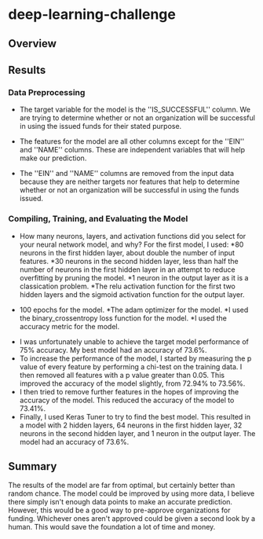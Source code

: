 # deep-learning-challenge
## Overview

## Results

### Data Preprocessing

- The target variable for the model is the ''IS_SUCCESSFUL'' column. We are trying to determine whether or not
an organization will be successful in using the issued funds for their stated purpose. 

- The features for the model are all other columns except for the ''EIN'' and ''NAME'' columns. These are independent variables that will help make our prediction. 

- The ''EIN'' and ''NAME'' columns are removed from the input data because they are neither targets nor features that help to determine whether or not an organization will be successful in using the funds issued.


### Compiling, Training, and Evaluating the Model

- How many neurons, layers, and activation functions did you select for your neural network model, and why?
For the first model, I used:
 *80 neurons in the first hidden layer, about double the number of input features.
 *30 neurons in the second hidden layer, less than half the number of neurons in the first hidden layer in an 
    attempt to reduce overfitting by pruning the model.
 *1 neuron in the output layer as it is a classication problem. 
 *The relu activation function for the first two hidden layers and the sigmoid activation function for the output layer. 
 * 100 epochs for the model. 
 *The adam optimizer for the model. 
 *I used the binary_crossentropy loss function for the model. 
 *I used the accuracy metric for the model.
- I was unfortunately unable to achieve the target model performance of 75% accuracy. My best model had an accuracy of 73.6%.
- To increase the performance of the model, I started by measuring the p value of every feature by performing a chi-test on the training data. I then removed all features with a p value greater than 0.05. This improved the accuracy of the model slightly, from 72.94% to 73.56%. 
- I then tried to remove further features in the hopes of improving the accuracy of the model. This reduced the accuracy of the model to 73.41%. 
- Finally, I used Keras Tuner to try to find the best model. This resulted in a model with 2 hidden layers, 64 neurons in the first hidden layer, 32 neurons in the second hidden layer, and 1 neuron in the output layer. The model had an accuracy of 73.6%.


## Summary

The results of the model are far from optimal, but certainly better than random chance. The model could be improved by using more data, I believe there simply isn't enough data points to make an accurate prediction. However, this would be a good way to pre-approve organizations for funding. Whichever ones aren't approved could be given a second look by a human. This would save the foundation a lot of time and money.
